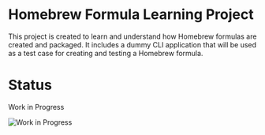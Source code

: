 # Homebrew Formula Learning Project

This project is created to learn and understand how Homebrew formulas are created and packaged. It includes a dummy CLI application that will be used as a test case for creating and testing a Homebrew formula.

# Status
Work in Progress

![Work in Progress](https://media1.giphy.com/media/v1.Y2lkPTc5MGI3NjExNmV2MGQzZDU4dHVhdjF1dTRjNnIzeTBsajZ4MW12dnRoYXBiNHhmdSZlcD12MV9pbnRlcm5hbF9naWZfYnlfaWQmY3Q9Zw/Yj2nHhbGsNQSrGyvI7/giphy.gif)